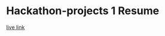  # Hackathon-projects 1 Resume
[live link](https://hackathon-project-e8131gnmq-areeba-projects-c9825c5e.vercel.app)



